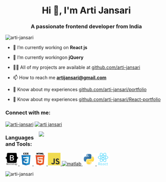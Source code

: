 <h1 align="center">Hi 👋, I'm Arti Jansari</h1>
<h3 align="center">A passionate frontend developer from India</h3>

<p align="left"> <img src="https://komarev.com/ghpvc/?username=arti-jansari&label=Profile%20views&color=0e75b6&style=flat" alt="arti-jansari" /> </p>

- 🔭 I’m currently working on **React js**

- 🌱 I’m currently workingon  **jQuery**

- 👨‍💻 All of my projects are available at [github.com/arti-jansari](github.com/arti-jansari)

- 📫 How to reach me **artijansari@gmail.com**

- 📄 Know about my experiences [github.com/arti-jansari/portfolio](github.com/arti-jansari/portfolio)

- 📄 Know about my experiences [github.com/arti-jansari/React-portfolio](github.com/arti-jansari/React-portfolio)

<h3 align="left">Connect with me:</h3>
<p align="left">
<a href="https://linkedin.com/in/arti-jansari" target="blank"><img align="center" src="https://raw.githubusercontent.com/rahuldkjain/github-profile-readme-generator/master/src/images/icons/Social/linked-in-alt.svg" alt="arti-jansari" height="30" width="40" /></a>
<a href="https://fb.com/arti jansari" target="blank"><img align="center" src="https://raw.githubusercontent.com/rahuldkjain/github-profile-readme-generator/master/src/images/icons/Social/facebook.svg" alt="arti jansari" height="30" width="400" /></a>
</p>
<p><img align="right" src="https://camo.githubusercontent.com/6607041227d81f650340ff070cc2843518acad359b57e5bb054a9fb7127aa041/68747470733a2f2f63646e2e6472696262626c652e636f6d2f75736572732f323634363432332f73637265656e73686f74732f353530373139362f636f6d70757465722e676966" width="400px" /></p>
<h3 align="left">Languages and Tools:</h3>
<p align="left"> <a href="https://getbootstrap.com" target="_blank" rel="noreferrer"> <img src="https://raw.githubusercontent.com/devicons/devicon/master/icons/bootstrap/bootstrap-plain-wordmark.svg" alt="bootstrap" width="40" height="40"/> </a> <a href="https://www.w3schools.com/css/" target="_blank" rel="noreferrer"> <img src="https://raw.githubusercontent.com/devicons/devicon/master/icons/css3/css3-original-wordmark.svg" alt="css3" width="40" height="40"/> </a> <a href="https://www.w3.org/html/" target="_blank" rel="noreferrer"> <img src="https://raw.githubusercontent.com/devicons/devicon/master/icons/html5/html5-original-wordmark.svg" alt="html5" width="40" height="40"/> </a> <a href="https://developer.mozilla.org/en-US/docs/Web/JavaScript" target="_blank" rel="noreferrer"> <img src="https://raw.githubusercontent.com/devicons/devicon/master/icons/javascript/javascript-original.svg" alt="javascript" width="40" height="40"/> </a> <a href="https://www.mathworks.com/" target="_blank" rel="noreferrer"> <img src="https://upload.wikimedia.org/wikipedia/commons/2/21/Matlab_Logo.png" alt="matlab" width="40" height="40"/> </a> <a href="https://www.python.org" target="_blank" rel="noreferrer"> <img src="https://raw.githubusercontent.com/devicons/devicon/master/icons/python/python-original.svg" alt="python" width="40" height="40"/> </a> <a href="https://reactjs.org/" target="_blank" rel="noreferrer"> <img src="https://raw.githubusercontent.com/devicons/devicon/master/icons/react/react-original-wordmark.svg" alt="react" width="40" height="40"/> </a> </p>

<p><img align="center" src="https://github-readme-stats.vercel.app/api/top-langs?username=arti-jansari&show_icons=true&locale=en&layout=compact" alt="arti-jansari" /></p>
